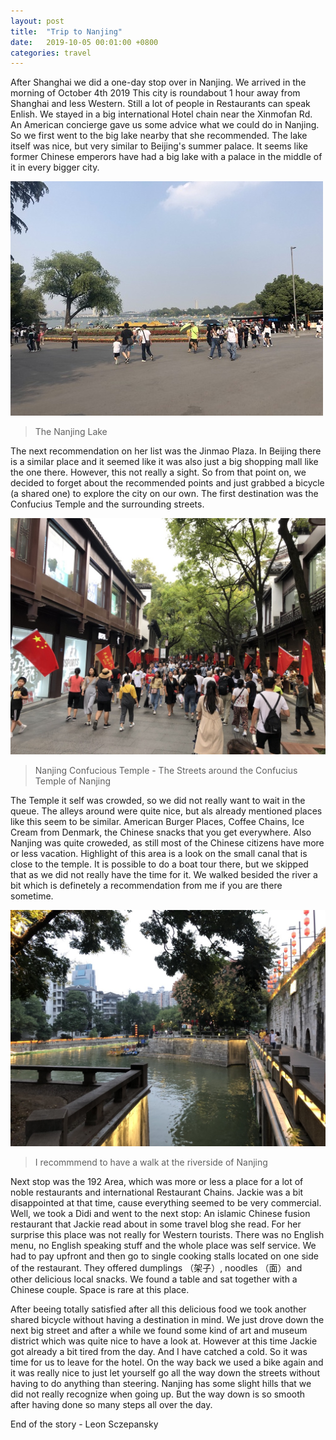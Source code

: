 ```yaml
---
layout: post
title:  "Trip to Nanjing"
date:   2019-10-05 00:01:00 +0800
categories: travel
---
```


After Shanghai we did a one-day stop over in Nanjing. We arrived in the morning of October 4th 2019 This city is roundabout 1 hour away from Shanghai and less Western. Still a lot of people in Restaurants can speak Enlish. We stayed in a big international Hotel chain near the Xinmofan Rd. An American concierge gave us some advice what we could do in Nanjing. So we first went to the big lake nearby that she recommended. The lake itself was nice, but very similar to Beijing's summer palace. It seems like former Chinese emperors have had a big lake with a palace in the middle of it in every bigger city.

![nanjing-lake.png](pictures/nanjing-lake.png)
>The Nanjing Lake

The next recommendation on her list was the Jinmao Plaza. In Beijing there is a similar place and it seemed like it was also just a big shopping mall like the one there. However, this not really a sight. So from that point on, we decided to forget about the recommended points and just grabbed a bicycle (a shared one) to explore the city on our own. The first destination was the Confucius Temple and the surrounding streets.

![nanjing-confucious-temple.png.png](pictures/nanjing-confucious-temple.png)
> Nanjing Confucious Temple - The Streets around the Confucius Temple of Nanjing

The Temple it self was crowded, so we did not really want to wait in the queue. The alleys around were quite nice, but als already mentioned places like this seem to be similar. American Burger Places, Coffee Chains, Ice Cream from Denmark, the Chinese snacks that you get everywhere. Also Nanjing was quite croweded, as still most of the Chinese citizens have more or less vacation. Highlight of this area is a look on the small canal that is close to the temple. It is possible to do a boat tour there, but we skipped that as we did not really have the time for it. We walked besided the river a bit which is definetely a recommendation from me if you are there sometime.

![nanjing-riverside.png](pictures/nanjing-riverside.png)
> I recommmend to have a walk at the riverside of Nanjing

Next stop was the 192 Area, which was more or less a place for a lot of noble restaurants and international Restaurant Chains. Jackie was a bit disappointed at that time, cause everything seemed to be very commercial. Well, we took a Didi and went to the next stop: An islamic Chinese fusion restaurant that Jackie read about in some travel blog she read. For her surprise this place was not really for Western tourists. There was no English menu, no English speaking stuff and the whole place was self service. We had to pay upfront and then go to single cooking stalls located on one side of the restaurant. They offered dumplings （架子）, noodles （面）and other delicious local snacks. We found a table and sat together with a Chinese couple. Space is rare at this place.

After beeing totally satisfied after all this delicious food we took another shared bicycle without having a destination in mind. We just drove down the next big street and after a while we found some kind of art and museum district which was quite nice to have a look at. However at this time Jackie got already a bit tired from the day. And I have catched a cold. So it was time for us to leave for the hotel. On the way back we used a bike again and it was really nice to just let yourself go all the way down the streets without having to do anything than steering. Nanjing has some slight hills that we did not really recognize when going up. But the way down is so smooth after having done so many steps all over the day.

End of the story - Leon Sczepansky
